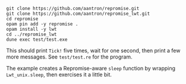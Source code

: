 ```
git clone https://github.com/aantron/repromise.git
git clone https://github.com/aantron/repromise_lwt.git
cd repromise
opam pin add -y repromise .
opam install -y lwt
cd ../repromise_lwt
dune exec test/test.exe
```

This should print `Tick!` five times, wait for one second, then print a few more messages. See `test/test.re` for the program.

The example creates a Repromise-aware `sleep` function by wrapping `Lwt_unix.sleep`, then exercises it a little bit.
